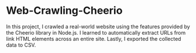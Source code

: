 # Web-Crawling-Cheerio
In this project, I crawled a real-world website using the features provided by the Cheerio library in Node.js. I learned to automatically extract URLs from link HTML elements across an entire site. Lastly, I exported the collected data to CSV.
